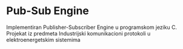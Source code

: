 # Pub-Sub Engine
Implementiran Publisher-Subscriber Engine u programskom jeziku C.
Projekat iz predmeta Industrijski komunikacioni protokoli u elektroenergetskim sistemima
